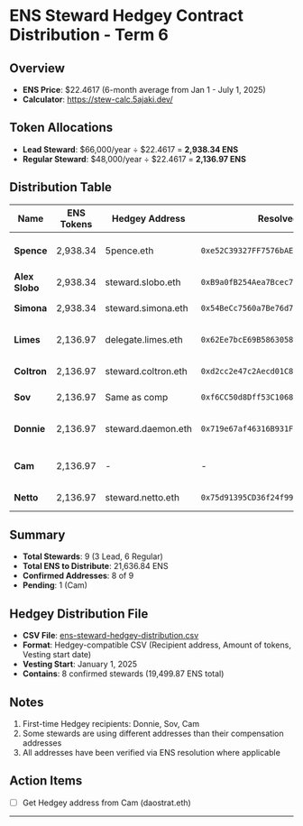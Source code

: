# ENS Steward Hedgey Contract Distribution - Term 6

## Overview

- **ENS Price**: $22.4617 (6-month average from Jan 1 - July 1, 2025)
- **Calculator**: https://stew-calc.5ajaki.dev/

## Token Allocations

- **Lead Steward**: $66,000/year ÷ $22.4617 = **2,938.34 ENS**
- **Regular Steward**: $48,000/year ÷ $22.4617 = **2,136.97 ENS**

## Distribution Table

| Name           | ENS Tokens | Hedgey Address      | Resolved Address                             | Notes                               |
| -------------- | ---------- | ------------------- | -------------------------------------------- | ----------------------------------- |
| **Spence**     | 2,938.34   | 5pence.eth          | `0xe52C39327FF7576bAEc3DBFeF0787bd62dB6d726` | Lead Steward, different from comp   |
| **Alex Slobo** | 2,938.34   | steward.slobo.eth   | `0xB9a0fB254Aea7Bcec79c7bd8052dcd902a5388Ff` | Lead Steward, same as comp          |
| **Simona**     | 2,938.34   | steward.simona.eth  | `0x54BeCc7560a7Be76d72ED76a1f5fee6C5a2A7Ab6` | Lead Steward, same as comp          |
| **Limes**      | 2,136.97   | delegate.limes.eth  | `0x62Ee7bcE69B5863058cF1a4976F75452E9b5d360` | Different from comp (pay.limes.eth) |
| **Coltron**    | 2,136.97   | steward.coltron.eth | `0xd2cc2e47c2Aecd01C87B83290c0Ee76BA67a7211` | Same as comp address                |
| **Sov**        | 2,136.97   | Same as comp        | `0xf6CC50d8Dff53C10686D3Beb7642AEDd0600F7f7` | Using comp address                  |
| **Donnie**     | 2,136.97   | steward.daemon.eth  | `0x719e67af46316B931FB93961A02E956B6d2dDdf0` | Same as comp, first time Hedgey     |
| **Cam**        | 2,136.97   | -                   | -                                            | Need address, first time Hedgey     |
| **Netto**      | 2,136.97   | steward.netto.eth   | `0x75d91395CD36f24f990bbdE69993cB20B96EcFa6` | Using comp address                  |

## Summary

- **Total Stewards**: 9 (3 Lead, 6 Regular)
- **Total ENS to Distribute**: 21,636.84 ENS
- **Confirmed Addresses**: 8 of 9
- **Pending**: 1 (Cam)

## Hedgey Distribution File

- **CSV File**: [ens-steward-hedgey-distribution.csv](./ens-steward-hedgey-distribution.csv)
- **Format**: Hedgey-compatible CSV (Recipient address, Amount of tokens, Vesting start date)
- **Vesting Start**: January 1, 2025
- **Contains**: 8 confirmed stewards (19,499.87 ENS total)

## Notes

1. First-time Hedgey recipients: Donnie, Sov, Cam
2. Some stewards are using different addresses than their compensation addresses
3. All addresses have been verified via ENS resolution where applicable

## Action Items

- [ ] Get Hedgey address from Cam (daostrat.eth)

---
